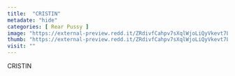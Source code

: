 ```yaml
---
title:  "CRISTIN"
metadate: "hide"
categories: [ Rear Pussy ]
image: "https://external-preview.redd.it/ZRdivfCahpv7sXqlWjoLiQyVkevt7LZQATg0MOFfZ4U.jpg?auto=webp&s=fb7a62723e8d0406a487772e325c648d511702d0"
thumb: "https://external-preview.redd.it/ZRdivfCahpv7sXqlWjoLiQyVkevt7LZQATg0MOFfZ4U.jpg?width=1080&crop=smart&auto=webp&s=704b9dded9aa97d9c69bc70f9461e40836ff239a"
visit: ""
---
```

CRISTIN
